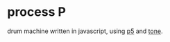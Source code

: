 # process P
drum machine written in javascript, using [p5](https://p5js.org) and [tone](http://tonejs.org).
